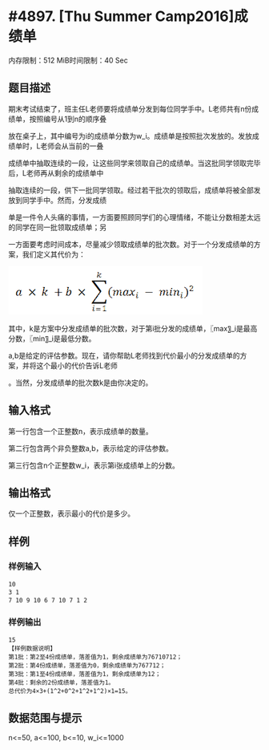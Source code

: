 # #4897. [Thu Summer Camp2016]成绩单

内存限制：512 MiB时间限制：40 Sec

## 题目描述

期末考试结束了，班主任L老师要将成绩单分发到每位同学手中。L老师共有n份成绩单，按照编号从1到n的顺序叠

放在桌子上，其中编号为i的成绩单分数为w_i。成绩单是按照批次发放的。发放成绩单时，L老师会从当前的一叠

成绩单中抽取连续的一段，让这些同学来领取自己的成绩单。当这批同学领取完毕后，L老师再从剩余的成绩单中

抽取连续的一段，供下一批同学领取。经过若干批次的领取后，成绩单将被全部发放到同学手中。然而，分发成绩

单是一件令人头痛的事情，一方面要照顾同学们的心理情绪，不能让分数相差太远的同学在同一批领取成绩单；另

一方面要考虑时间成本，尽量减少领取成绩单的批次数。对于一个分发成绩单的方案，我们定义其代价为：

![](upload/201705/vv1(1).jpg)

其中，k是方案中分发成绩单的批次数，对于第i批分发的成绩单，〖max〗_i是最高分数，〖min〗_i是最低分数。

a,b是给定的评估参数。现在，请你帮助L老师找到代价最小的分发成绩单的方案，并将这个最小的代价告诉L老师

。当然，分发成绩单的批次数k是由你决定的。

## 输入格式

第一行包含一个正整数n，表示成绩单的数量。

第二行包含两个非负整数a,b，表示给定的评估参数。

第三行包含n个正整数w_i，表示第i张成绩单上的分数。

## 输出格式

仅一个正整数，表示最小的代价是多少。

## 样例

### 样例输入

    
    10
    3 1
    7 10 9 10 6 7 10 7 1 2
    

### 样例输出

    
    15
    【样例数据说明】
    第1批：第2至4份成绩单，落差值为1，剩余成绩单为76710712；
    第2批：第4份成绩单，落差值为0，剩余成绩单为767712；
    第3批：第1至4份成绩单，落差值为1，剩余成绩单为12；
    第4批：剩余的2份成绩单，落差值为1。
    总代价为4×3+(1^2+0^2+1^2+1^2)×1=15。
    
    

## 数据范围与提示

 n<=50, a<=100, b<=10, w_i<=1000
